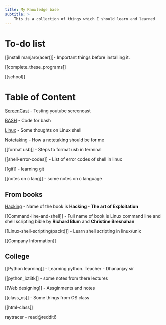 ```yaml
---
title: My Knowledge base
subtitle: >
	This is a collection of things which I should learn and learned
---
```

# To-do list


[[install manjaro(acer)]]- Important things before installing it.

[[complete_these_programs]]

[[school]]

# Table of Content

[ScreenCast](Screencast) - Testing youtube screencast

[BASH](BASH) - Code for bash

[Linux](Linux) - Some thoughts on Linux shell

[Notetaking](Notetaking) - How a notetaking should be for me

[[format usb]] - Steps to format usb in terminal

[[shell-error-codes]] - List of error codes of shell in linux

[[git]] - learning git

[[notes on c lang]] - some notes on c language

## From books
[Hacking](Hacking) - Name of the book is **Hacking - The art of Exploitation**

[[Command-line-and-shell]] - Full name of book is Linux command line and shell scripting bible by **Richard Blum** and **Christine Bresnahan**

[[Linux-shell-scripting(packt)]] - Learn shell scripting in linux/unix

[[Company Information]]

## College

[[Python learning]] - Learning python. Teacher - Dhananjay sir

[[python_ictiitk]] - some notes from there lectures

[[Web designing]] - Assginments and notes

[[class_os]] - Some things from OS class

[[html-class]]

raytracer - read@reddit6
